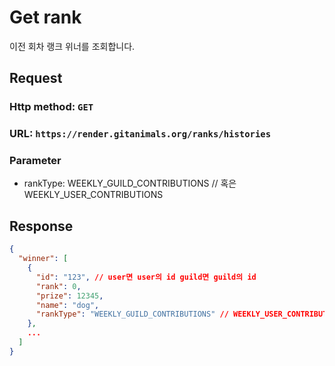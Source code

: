 # Get rank

이전 회차 랭크 위너를 조회합니다.

## Request
### Http method: `GET`
### URL: `https://render.gitanimals.org/ranks/histories`
### Parameter
- rankType: WEEKLY_GUILD_CONTRIBUTIONS // 혹은 WEEKLY_USER_CONTRIBUTIONS

## Response

```json
{
  "winner": [
    {
      "id": "123", // user면 user의 id guild면 guild의 id
      "rank": 0,
      "prize": 12345,
      "name": "dog",
      "rankType": "WEEKLY_GUILD_CONTRIBUTIONS" // WEEKLY_USER_CONTRIBUTIONS
    },
    ...
  ]
}
```
